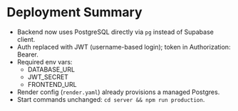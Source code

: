 # Deployment Summary

- Backend now uses PostgreSQL directly via `pg` instead of Supabase client.
- Auth replaced with JWT (username-based login); token in Authorization: Bearer.
- Required env vars:
  - DATABASE_URL
  - JWT_SECRET
  - FRONTEND_URL
- Render config (`render.yaml`) already provisions a managed Postgres.
- Start commands unchanged: `cd server && npm run production`.